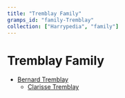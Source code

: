```yaml
---
title: "Tremblay Family"
gramps_id: "family-Tremblay"
collection: ["Harrypedia", "family"]
---
```


# Tremblay Family

- [Bernard Tremblay](/Harrypedia/people/Tremblay/Bernard/)
  - [Clarisse Tremblay](/Harrypedia/people/Tremblay/Clarisse/)
